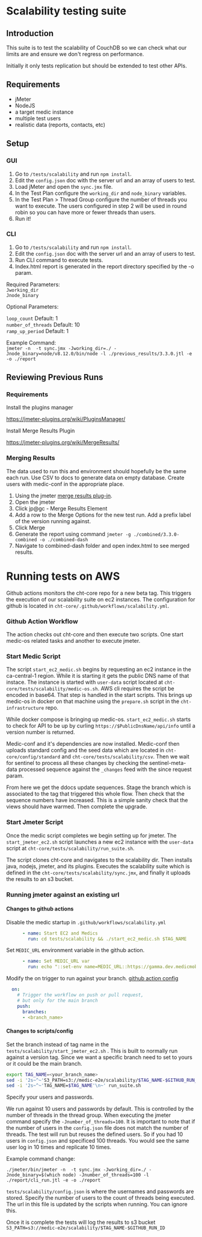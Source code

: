# Scalability testing suite

## Introduction

This suite is to test the scalability of CouchDB so we can check what our limits are and ensure we don't regress on performance.

Initially it only tests replication but should be extended to test other APIs.

## Requirements

- jMeter
- NodeJS
- a target medic instance
- multiple test users
- realistic data (reports, contacts, etc) 

## Setup

### GUI
1. Go to `/tests/scalability` and run `npm install`.
2. Edit the `config.json` doc with the server url and an array of users to test.
3. Load jMeter and open the `sync.jmx` file.
4. In the Test Plan configure the `working_dir` and `node_binary` variables.
5. In the Test Plan > Thread Group configure the number of threads you want to execute. The users configured in step 2 will be used in round robin so you can have more or fewer threads than users.
6. Run it!

### CLI

1. Go to `/tests/scalability` and run `npm install`.
2. Edit the `config.json` doc with the server url and an array of users to test.
3. Run CLI command to execute tests.
4. Index.html report is generated in the report directory specified by the -o param. 


Required Parameters: </br>
`Jworking_dir`</br>
`Jnode_binary`

Optional Parameters:

`loop_count` Default: 1 </br>
`number_of_threads` Default: 10 </br>
`ramp_up_period` Default: 1

Example Command: </br>
`jmeter -n  -t sync.jmx -Jworking_dir=./ -Jnode_binary=node/v8.12.0/bin/node -l ./previous_results/3.3.0.jtl -e -o ./report`


## Reviewing Previous Runs

### Requirements

Install the plugins manager

https://jmeter-plugins.org/wiki/PluginsManager/

Install Merge Results Plugin

https://jmeter-plugins.org/wiki/MergeResults/

### Merging Results
The data used to run this and environment should hopefully be the same each run. Use CSV to docs to generate data on empty database. Create users with medic-conf in the appropriate place. 

1. Using the jmeter [merge results plug-in](https://jmeter-plugins.org/wiki/MergeResults/). 
2. Open the jmeter 
3. Click jp@gc - Merge Results Element
4. Add a row to the Merge Options for the new test run. Add a prefix label of the version running against.
5. Click Merge
6. Generate the report using command `jmeter -g ./combined/3.3.0-combined -o ./combined-dash`
7. Navigate to combined-dash folder and open index.html to see merged results. 



# Running tests on AWS

Github actions monitors the cht-core repo for a new beta tag. This triggers the execution of our scalability suite on ec2 instances.  The configuration for github is located in `cht-core/.github/workflows/scalability.yml`.

### Github Action Workflow

The action checks out cht-core and then execute two scripts. One start medic-os related tasks and another to execute jmeter.

### Start Medic Script

The script `start_ec2_medic.sh` begins by requesting an ec2 instance in the ca-central-1 region. While it is starting it gets the public DNS name of that instace. The instance is started with `user-data` script located at `cht-core/tests/scalability/medic-os.sh`. AWS cli requires the script be encoded in base64. That step is handled in the start scripts.  This brings up medic-os in docker on that machine using the `prepare.sh` script in the `cht-infrastructure` repo. 

While docker compose is bringing up medic-os. `start_ec2_medic.sh` starts to check for API to be up by curling  `https://$PublicDnsName/api/info` until a version number is returned. 

Medic-conf and it's dependencies are now installed. Medic-conf then uploads standard config and the seed data which are located in `cht-core/config/standard` and `cht-core/tests/scalability/csv`. Then we wait for sentinel to process all these changes by checking the sentinel-meta-data processed sequence against the `_changes`  feed with the since request param. 

From here we get the ddocs update sequences. Stage the branch which is associated to the tag that triggered this whole flow. Then check that the sequence numbers have increased. This is a simple sanity check that the views should have warmed. Then complete the upgrade. 

### Start Jmeter Script

Once the medic script completes we begin setting up for jmeter. The `start_jmeter_ec2.sh` script launches a new ec2 instance with the `user-data` script at `cht-core/tests/scalability/run_suite.sh`. 

The script clones cht-core and navigates to the scalability dir. Then installs java, nodejs, jmeter, and its plugins. Executes the scalability suite which is defined in the `cht-core/tests/scalability/sync.jmx`, and finally it uploads the results to an s3 bucket. 



### Running jmeter against an existing url

#### Changes to github actions

Disable the medic startup in `.github/workflows/scalability.yml`
``` yaml
      - name: Start EC2 and Medics
        run: cd tests/scalability && ./start_ec2_medic.sh $TAG_NAME
```

Set `MEDIC_URL` environment variable in the github action.
``` yaml
      - name: Set MEDIC_URL var
        run: echo "::set-env name=MEDIC_URL::https://gamma.dev.medicmobile.org"
```

Modify the on trigger to run against your branch. [github action config](https://docs.github.com/en/free-pro-team@latest/actions/reference/workflow-syntax-for-github-actions#example-using-multiple-events-with-activity-types-or-configuration)
``` yaml
  on:
    # Trigger the workflow on push or pull request,
    # but only for the main branch
    push:
      branches:
      - <branch_name>
```



#### Changes to scripts/config

Set the branch instead of tag name in the `tests/scalability/start_jmeter_ec2.sh` . This is built to normally run against a version tag. Since we want a specific branch need to set to yours or it could be the main branch. 

``` sh
export TAG_NAME=<your_branch_name>
sed -i '2s~^~'S3_PATH=s3://medic-e2e/scalability/$TAG_NAME-$GITHUB_RUN_ID'\n~' run_suite.sh
sed -i '2s~^~'TAG_NAME=$TAG_NAME'\n~' run_suite.sh
```

Specify your users and passwords. 

We run against 10 users and passwords by default. This is controlled by the number of threads in the thread group. When executing the jmeter command specify the `-Jnumber_of_threads=100`. It is important to note that if the number of users in the `config.json` file does not match the number of threads. The test will run but reuses the defined users. So if you had 10 users in `config.json` and specificed 100 threads. You would see the same user log in 10 times and replicate 10 times. 

Example command change:

`./jmeter/bin/jmeter -n  -t sync.jmx -Jworking_dir=./ -Jnode_binary=$(which node) -Jnumber_of_threads=100 -l ./report/cli_run.jtl -e -o ./report`


`tests/scalability/config.json` is where the usernames and passwords are stored. Specify the number of users to the count of threads being executed. The url in this file is updated by the scripts when running. You can ignore this. 

Once it is complete the tests will log the results to s3 bucket `S3_PATH=s3://medic-e2e/scalability/$TAG_NAME-$GITHUB_RUN_ID`
